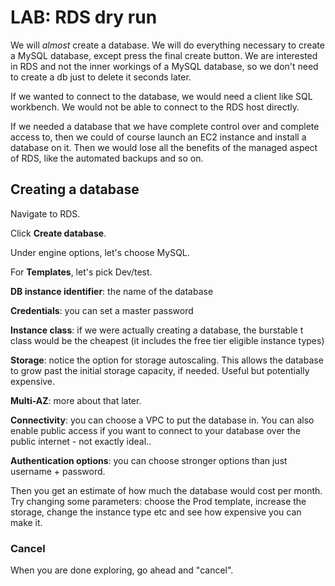 # LAB: RDS dry run

We will _almost_ create a database. We will do everything necessary to create a MySQL database, except press the final create button. We are interested in RDS and not the inner workings of a MySQL database, so we don't need to create a db just to delete it seconds later.&#x20;

If we wanted to connect to the database, we would need a client like SQL workbench. We would not be able to connect to the RDS host directly.&#x20;

If we needed a database that we have complete control over and complete access to, then we could of course launch an EC2 instance and install a database on it. Then we would lose all the benefits of the managed aspect of RDS, like the automated backups and so on.&#x20;

## Creating a database

Navigate to RDS.

Click **Create database**.

Under engine options, let's choose MySQL.

For **Templates**, let's pick Dev/test.

**DB instance identifier**: the name of the database

**Credentials**: you can set a master password

**Instance class**: if we were actually creating a database, the burstable t class would be the cheapest (it includes the free tier eligible instance types)

**Storage**: notice the option for storage autoscaling. This allows the database to grow past the initial storage capacity, if needed. Useful but potentially expensive.&#x20;

**Multi-AZ**: more about that later.&#x20;

**Connectivity**: you can choose a VPC to put the database in. You can also enable public access if you want to connect to your database over the public internet - not exactly ideal..

**Authentication options**: you can choose stronger options than just username + password.&#x20;

Then you get an estimate of how much the database would cost per month. Try changing some parameters: choose the Prod template, increase the storage, change the instance type etc and see how expensive you can make it.&#x20;

### Cancel

When you are done exploring, go ahead and "cancel".&#x20;
